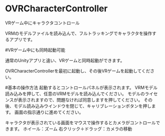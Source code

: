 # OVRCharacterController
VRゲーム中にキャラクタコントロール

VRMのモデルファイルを読み込んで、フルトラッキングでキャラクタを操作するアプリです。

#VRゲーム中にも同時起動可能

通常のUnityアプリと違い、VRゲームと同時起動ができます。

OVRCharacterControllerを最初に起動し、その後VRゲームを起動してください。

#基本の操作方法
起動するとコントロールパネルが表示されます。
VRMモデル読み込みを押して、任意のVRMモデルを読み込んでください。
モデルのライセンスが表示されますので、問題なければ同意しますを押してください。
その後、モデル読み込みウインドウを閉じて、キャリブレーションボタンを押します。
画面の指示通りに進めてください。

キャラクタが表示されている画面をマウスで操作するとカメラがコントロールできます。
ホイール：ズーム
右クリック＋ドラッグ：カメラの移動
